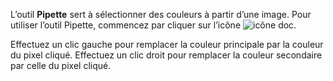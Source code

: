 L’outil **Pipette** sert à sélectionner des couleurs à partir d’une image. Pour utiliser l’outil Pipette, commencez par cliquer sur l’icône ![icône doc](../../assets/sidebar-icons/pipette.png). 

Effectuez un clic gauche pour remplacer la couleur principale par la couleur du pixel cliqué. Effectuez un clic droit pour remplacer la couleur secondaire par celle du pixel cliqué.
